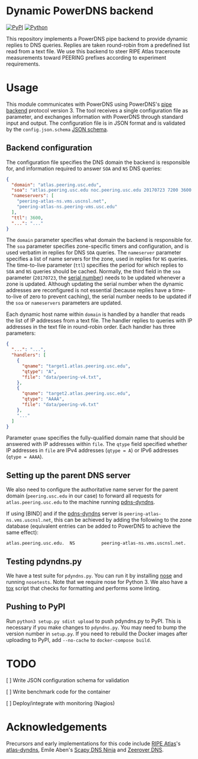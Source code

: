 # Dynamic PowerDNS backend

[![PyPI](https://img.shields.io/pypi/v/pdyndns.svg)](https://pypi.org/project/pdyndns/)
[![Python](https://img.shields.io/pypi/pyversions/pdyndns.svg)](https://pypi.org/project/pdyndns/)

This repository implements a PowerDNS pipe backend to provide
dynamic replies to DNS queries.  Replies are taken round-robin from
a predefined list read from a text file.  We use this backend to
steer RIPE Atlas traceroute measurements toward PEERING prefixes
according to experiment requirements.

# Usage

This module communicates with PowerDNS using PowerDNS's [pipe
backend][1] protocol version 3.  The tool receives a single
configuration file as parameter, and exchanges information with
PowerDNS through standard input and output.  The configuration file
is in JSON format and is validated by the `config.json.schema` [JSON
schema][2].

 [1]: https://doc.powerdns.com/md/authoritative/backend-pipe/
 [2]: http://json-schema.org/

## Backend configuration

The configuration file specifies the DNS domain the backend is
responsible for, and information required to answer `SOA` and `NS`
DNS queries:

``` .json
{
  "domain": "atlas.peering.usc.edu",
  "soa": "atlas.peering.usc.edu noc.peering.usc.edu 20170723 7200 3600 7200 120",
  "nameservers": [
    "peering-atlas-ns.vms.uscnsl.net",
    "peering-atlas-ns.peering-vms.usc.edu"
  ],
  "ttl": 3600,
  "...": "..."
}
```

The `domain` parameter specifies what domain the backend is
responsible for.  The `soa` parameter specifies zone-specific timers
and configuration, and is used verbatim in replies for DNS `SOA`
queries.  The `nameserver` parameter specifies a list of name
servers for the zone, used in replies for `NS` queries.  The
time-to-live parameter (`ttl`) specifies the period for which
replies to `SOA` and `NS` queries should be cached.  Normally, the
third field in the `soa` parameter (`20170723`, the [serial
number][3]) needs to be updated whenever a zone is updated.
Although updating the serial number when the dynamic addresses are
reconfigured is not essential (because replies have a time-to-live
of zero to prevent caching), the serial number needs to be updated
if the `soa` or `nameservers` parameters are updated.

 [3]: https://doc.powerdns.com/md/types/

Each dynamic host name within `domain` is handled by a handler that
reads the list of IP addresses from a text file.  The handler
replies to queries with IP addresses in the text file in round-robin
order.  Each handler has three parameters:

``` .json
{
  "...": "...",
  "handlers": [
    {
      "qname": "target1.atlas.peering.usc.edu",
      "qtype": "A",
      "file": "data/peering-v4.txt",
    },
    {
      "qname": "target2.atlas.peering.usc.edu",
      "qtype": "AAAA",
      "file": "data/peering-v6.txt"
    },
    "..."
  ]
}
```

Parameter `qname` specifies the fully-qualified domain name that
should be answered with IP addresses within `file`.  The `qtype`
field specified whether IP addresses in `file` are IPv4 addresses
(`qtype = A`) or IPv6 addresses (`qtype = AAAA`).

## Setting up the parent DNS server

We also need to configure the authoritative name server for the
parent domain (`peering.usc.edu` in our case) to forward all
requests for `atlas.peering.usc.edu` to the machine running
[pdns-dyndns][4].

 [4]: https://github.com/PEERINGTestbed/pdns-dyndns

If using [BIND] and if the [pdns-dyndns][4] server is
`peering-atlas-ns.vms.uscnsl.net`, this can be achieved by adding
the following to the zone database (equivalent entries can be added
to PowerDNS to achieve the same effect):

```
atlas.peering.usc.edu.  NS          peering-atlas-ns.vms.uscnsl.net.
```

## Testing pdyndns.py

We have a test suite for `pdyndns.py`.  You can run it by installing
[nose][10] and running `nosetests`.  Note that we require nose for
Python 3.  We also have a [tox][11] script that checks for formatting
and performs some linting.

 [10]: http://nose.readthedocs.io/en/latest/
 [11]: https://pypi.python.org/pypi/tox

## Pushing to PyPI

Run `python3 setup.py sdist upload` to push pdyndns.py to PyPI.
This is necessary if you make changes to `pdyndns.py`.  You may need
to bump the version number in `setup.py`.  If you need to rebuild
the Docker images after uploading to PyPI, add `--no-cache` to
`docker-compose build`.

# TODO

[ ] Write JSON configuration schema for validation

[ ] Write benchmark code for the container

[ ] Deploy/integrate with monitoring (Nagios)

# Acknowledgements

Precursors and early implementations for this code include [RIPE
Atlas][8]'s [atlas-dyndns][5], Emile Aben's [Scapy DNS Ninja][6] and
[Zeerover DNS][7].

 [8]: https://atlas.ripe.net
 [5]: https://github.com/RIPE-NCC/atlas-dyndns
 [6]: https://github.com/emileaben/scapy-dns-ninja
 [7]: https://github.com/USC-NSL/RIPE2015HackAThon
